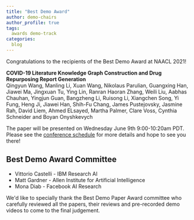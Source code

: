```yaml
---
title: "Best Demo Award"
author: demo-chairs
author_profile: true
tags:
  awards demo-track
categories:
  blog
---
```


Congratulations to the recipients of the Best Demo Award at NAACL 2021!

**COVID-19 Literature Knowledge Graph Construction and Drug Repurposing Report Generation**<br>
Qingyun Wang, Manling Li, Xuan Wang, Nikolaus Parulian, Guangxing Han, Jiawei Ma, Jingxuan Tu, Ying Lin, Ranran Haoran Zhang, Weili Liu, Aabhas Chauhan, Yingjun Guan, Bangzheng Li, Ruisong Li, Xiangchen Song, Yi Fung, Heng Ji, Jiawei Han, Shih-Fu Chang, James Pustejovsky, Jasmine Rah, David Liem, Ahmed ELsayed, Martha Palmer, Clare Voss, Cynthia Schneider and Boyan Onyshkevych

The paper will be presented on Wednesday June 9th 9:00-10:20am PDT. Please see the [conference schedule](https://2021.naacl.org/conference-program/demo/program.html) for more details and hope to see you there!

## Best Demo Award Committee

* Vittorio Castelli - IBM Research AI
* Matt Gardner - Allen Institute for Artificial Intelligence
* Mona Diab - Facebook AI Research

We'd like to specially thank the Best Demo Paper Award committee who carefully reviewed all the papers, their reviews and pre-recorded demo videos to come to the final judgement.
